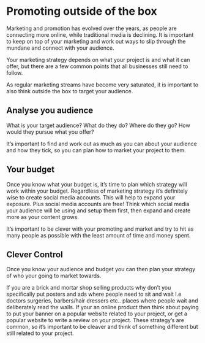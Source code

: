 # Promoting outside of the box
Marketing and promotion has evolved over the years, as people are connecting more online, while traditional media is declining. It is important to keep on top of your marketing and work out ways to slip through the mundane and connect with your audience.

Your marketing strategy depends on what your project is and what it can offer, but there are a few common points that all businesses still need to follow.

As regular marketing streams have become very saturated, it is important to also think outside the box to target your audience. 

## Analyse you audience
What is your target audience? What do they do? Where do they go? How would they pursue what you offer?

It’s important to find and work out as much as you can about your audience and how they tick, so you can plan how to market your project to them.

## Your budget
Once you know what your budget is, it’s time to plan which strategy will work within your budget. Regardless of marketing strategy it’s definitely wise to create social media accounts. This will help to expand your exposure. Plus social media accounts are free! Think which social media your audience will be using and setup them first, then expand and create more as your content grows.

It’s important to be clever with your promoting and market and try to hit as many people as possible with the least amount of time and money spent. 

## Clever Control
Once you know your audience and budget you can then plan your strategy of who your going to market towards.

If you are a brick and mortar shop selling products why don’t you specifically put posters and ads where people need to sit and wait I.e doctors surgeries, barbers/hair dressers etc.. places where people wait and deliberately read the walls. If your an online product then think about paying to put your banner on a popular website related to your project, or get a popular website to write a review on your project. These strategy’s are common, so it’s important to be cleaver and think of something different but still related to your project. 